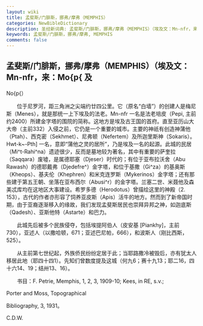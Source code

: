 ```yaml
---
layout: wiki
title: 孟斐斯/门腓斯，挪弗/摩弗（MEMPHIS）
categories: NewBibleDictionary
description: 圣经新词典: 孟斐斯/门腓斯，挪弗/摩弗（MEMPHIS）（埃及文：Mn-nfr，来：Mo{p{ 及 No{p{）
keywords: 孟斐斯/门腓斯，挪弗/摩弗, MEMPHIS
comments: false
---
```


## 孟斐斯/门腓斯，挪弗/摩弗（MEMPHIS）（埃及文：Mn-nfr，来：Mo{p{ 及

No{p{）

　　位于尼罗河，距三角洲之尖端约廿四公里。它（原名“白墙”）的创建人是梅尼斯（Menes），就是那统一上下埃及的法老。Mn-nfr 一名是法老培皮（Pepi, 主前约2400）所建金字塔的围院的简称。这地方是埃及古王国的首府。直至亚历山大大帝（主前332）入侵之前，它仍是一个重要的城市。主要的神祇有创造神蒲他（Ptah）、西克密（Sekhmet）、尼弗顿（Nefertem）及所迦里斯神（Sokaris）。Hwt-k~-Pth] 一名，意即“蒲他之灵的居所”，乃是埃及一名的起源。此城的民居（Mi^t-Rahi^na）遗迹很少，反而是墓地较为著名，其中有重要的萨奎拉（Saqqara）废墟，是属德耶塞（Djeser）时代的；有位于亚布拉沃舍（Abu Rawash）的德耶戴弗（Djedefre^）金字塔，和位于基撒（Gi^za）的基奥斯（Kheops）、基夫伦（Khephren）和米克连罗斯（Mykerinos）金字塔；还有那些建于第五王朝、坐落在亚布西尔（Abusi^r）的金字塔。兰塞二世、米聂他及森美忒库均在这地区大事建设。希罗多德（Herodotus）曾描绘这里的神殿（2. 153），古代的作者亦形容了饲养亚皮斯（Apis）活牛的地方。然而到了新帝国时期，由于亚裔逐渐移入的缘故，我们发现孟斐斯居民也崇拜异邦之神，如迦底斯（Qadesh）、亚斯他特（Astarte）和巴力。

　　此城先后被多个民族侵夺，包括埃提阿伯人（皮安基 [Piankhy]，主前730），亚述人（以撒哈顿，671；亚述巴尼帕，666），和波斯人（刚比西斯，525）。

　　从主前第七世纪起，外族侨民纷纷定居于此；当耶路撒冷被毁后，亦有犹太人移居此地（耶四十四1）。先知们曾数度提及这城（何九6；赛十九13；耶二16，四十六14、19；结卅13、16）。

　　书目：F. Petrie, Memphis, 1, 2, 3, 1909-10; Kees, in RE, s.v.;

Porter and Moss, Topographical

Bibliography, 3, 1931。

C.D.W.








